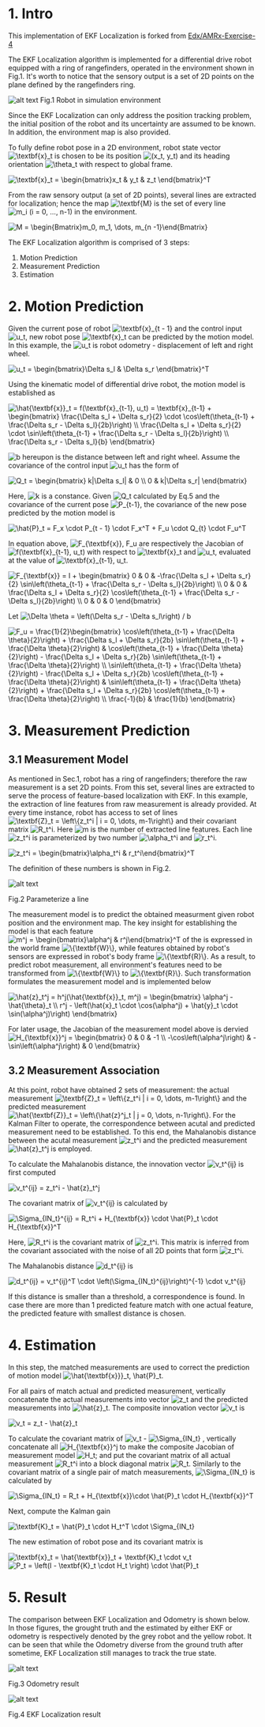[//]: # (Image References)
[bob_env]: ./images/bob_env.png
[line_fitting]: ./images/line_fitting.png
[ekf_local]: ./images/EKF_localization.gif
[just_odometry]: ./images/just_odometry.gif

# 1. Intro
This implementation of EKF Localization is forked from [Edx/AMRx-Exercise-4](https://www.edx.org/course/autonomous-mobile-robots-2)

The EKF Localization algorithm is implemented for a differential drive robot equipped with a ring of rangefinders, operated in the environment shown in Fig.1. It's worth to notice that the sensory output is a set of 2D points on the plane defined by the rangefinders ring.

![alt text][bob_env]
Fig.1 Robot in simulation environment

Since the EKF Localization can only address the position tracking problem, the initial position of the robot and its uncertainty are assumed to be known. In addition, the environment map is also provided.

To fully define robot pose in a 2D environment, robot state vector <img src="https://tex.s2cms.ru/svg/%5Ctextbf%7Bx%7D_t" alt="\textbf{x}_t" /> is chosen to be its position <img src="https://tex.s2cms.ru/svg/(x_t%2C%20y_t)" alt="(x_t, y_t)" /> and its heading orientation <img src="https://tex.s2cms.ru/svg/%5Ctheta_t" alt="\theta_t" /> with respect to global frame.  

<img src="https://tex.s2cms.ru/svg/%5Ctextbf%7Bx%7D_t%20%3D%20%5Cbegin%7Bbmatrix%7Dx_t%20%26%20y_t%20%26%20z_t%20%5Cend%7Bbmatrix%7D%5ET" alt="\textbf{x}_t = \begin{bmatrix}x_t &amp; y_t &amp; z_t \end{bmatrix}^T" /> 

From the raw sensory output (a set of 2D points), several lines are extracted for localization; hence the map <img src="https://tex.s2cms.ru/svg/%5Ctextbf%7BM%7D" alt="\textbf{M}" /> is the set of every line <img src="https://tex.s2cms.ru/svg/m_i%20(i%20%3D%200%2C%20...%2C%20n-1)" alt="m_i (i = 0, ..., n-1)" /> in the environment.  

<img src="https://tex.s2cms.ru/svg/M%20%3D%20%5Cbegin%7BBmatrix%7Dm_0%2C%20m_1%2C%20%5Cdots%2C%20m_%7Bn%20-1%7D%5Cend%7BBmatrix%7D" alt="M = \begin{Bmatrix}m_0, m_1, \dots, m_{n -1}\end{Bmatrix}" />

The EKF Localization algorithm is comprised of 3 steps: 
1. Motion Prediction 
2. Measurement Prediction
3. Estimation

# 2. Motion Prediction
Given the current pose of robot <img src="https://tex.s2cms.ru/svg/%5Ctextbf%7Bx%7D_%7Bt%20-%201%7D" alt="\textbf{x}_{t - 1}" /> and the control input <img src="https://tex.s2cms.ru/svg/u_t" alt="u_t" />, new robot pose <img src="https://tex.s2cms.ru/svg/%5Ctextbf%7Bx%7D_t" alt="\textbf{x}_t" /> can be predicted by the motion model. In this example, the <img src="https://tex.s2cms.ru/svg/u_t" alt="u_t" /> is robot odometry - displacement of left and right wheel.

<img src="https://tex.s2cms.ru/svg/u_t%20%3D%20%5Cbegin%7Bbmatrix%7D%5CDelta%20s_l%20%26%20%5CDelta%20s_r%20%5Cend%7Bbmatrix%7D%5ET" alt="u_t = \begin{bmatrix}\Delta s_l &amp; \Delta s_r \end{bmatrix}^T" /> 

Using the kinematic model of differential drive robot, the motion model is established as

<img src="https://tex.s2cms.ru/svg/%5Chat%7B%5Ctextbf%7Bx%7D%7D_t%20%3D%20f(%5Ctextbf%7Bx%7D_%7Bt-1%7D%2C%20u_t)%20%3D%20%5Ctextbf%7Bx%7D_%7Bt-1%7D%20%2B%20%5Cbegin%7Bbmatrix%7D%20%0A%5Cfrac%7B%5CDelta%20s_l%20%2B%20%5CDelta%20s_r%7D%7B2%7D%20%5Ccdot%20%5Ccos%5Cleft(%5Ctheta_%7Bt-1%7D%20%2B%20%5Cfrac%7B%5CDelta%20s_r%20-%20%5CDelta%20s_l%7D%7B2b%7D%5Cright)%20%5C%5C%0A%5Cfrac%7B%5CDelta%20s_l%20%2B%20%5CDelta%20s_r%7D%7B2%7D%20%5Ccdot%20%5Csin%5Cleft(%5Ctheta_%7Bt-1%7D%20%2B%20%5Cfrac%7B%5CDelta%20s_r%20-%20%5CDelta%20s_l%7D%7B2b%7D%5Cright)%20%5C%5C%0A%5Cfrac%7B%5CDelta%20s_r%20-%20%5CDelta%20s_l%7D%7Bb%7D%20%0A%5Cend%7Bbmatrix%7D" alt="\hat{\textbf{x}}_t = f(\textbf{x}_{t-1}, u_t) = \textbf{x}_{t-1} + \begin{bmatrix} 
\frac{\Delta s_l + \Delta s_r}{2} \cdot \cos\left(\theta_{t-1} + \frac{\Delta s_r - \Delta s_l}{2b}\right) \\
\frac{\Delta s_l + \Delta s_r}{2} \cdot \sin\left(\theta_{t-1} + \frac{\Delta s_r - \Delta s_l}{2b}\right) \\
\frac{\Delta s_r - \Delta s_l}{b} 
\end{bmatrix}" /> 

<img src="https://tex.s2cms.ru/svg/b" alt="b" /> hereupon is the distance between left and right wheel. Assume the covariance of the control input <img src="https://tex.s2cms.ru/svg/u_t" alt="u_t" /> has the form of 

<img src="https://tex.s2cms.ru/svg/Q_t%20%3D%20%5Cbegin%7Bbmatrix%7D%20k%7C%5CDelta%20s_l%7C%20%26%200%20%5C%5C%200%20%26%20k%7C%5CDelta%20s_r%7C%20%5Cend%7Bbmatrix%7D" alt="Q_t = \begin{bmatrix} k|\Delta s_l| &amp; 0 \\ 0 &amp; k|\Delta s_r| \end{bmatrix}" /> 

Here, <img src="https://tex.s2cms.ru/svg/k" alt="k" /> is a constance. Given <img src="https://tex.s2cms.ru/svg/Q_t" alt="Q_t" /> calculated by Eq.5 and the covariance of the current pose <img src="https://tex.s2cms.ru/svg/P_%7Bt-1%7D" alt="P_{t-1}" />, the covariance of the new pose predicted by the motion model is

<img src="https://tex.s2cms.ru/svg/%5Chat%7BP%7D_t%20%3D%20F_x%20%5Ccdot%20P_%7Bt%20-%201%7D%20%5Ccdot%20F_x%5ET%20%2B%20F_u%20%5Ccdot%20Q_%7Bt%7D%20%5Ccdot%20F_u%5ET" alt="\hat{P}_t = F_x \cdot P_{t - 1} \cdot F_x^T + F_u \cdot Q_{t} \cdot F_u^T" /> 

In equation above, <img src="https://tex.s2cms.ru/svg/F_x%2C%20F_u" alt="F_{\textbf{x}}, F_u" /> are respectively the Jacobian of <img src="https://tex.s2cms.ru/svg/f(%5Ctextbf%7Bx%7D_%7Bt-1%7D%2C%20u_t)" alt="f(\textbf{x}_{t-1}, u_t)" /> with respect to <img src="https://tex.s2cms.ru/svg/%5Ctextbf%7Bx%7D_t" alt="\textbf{x}_t" /> and <img src="https://tex.s2cms.ru/svg/u_t" alt="u_t" />, evaluated at the value of <img src="https://tex.s2cms.ru/svg/%5Ctextbf%7Bx%7D_%7Bt-1%7D%2C%20u_t" alt="\textbf{x}_{t-1}, u_t" />.

<img src="https://tex.s2cms.ru/svg/F_x%20%3D%20I%20%2B%20%5Cbegin%7Bbmatrix%7D%0A0%20%26%200%20%26%20-%5Cfrac%7B%5CDelta%20s_l%20%2B%20%5CDelta%20s_r%7D%7B2%7D%20%5Csin%5Cleft(%5Ctheta_%7Bt-1%7D%20%2B%20%5Cfrac%7B%5CDelta%20s_r%20-%20%5CDelta%20s_l%7D%7B2b%7D%5Cright)%20%5C%5C%20%0A0%20%26%200%20%26%20%5Cfrac%7B%5CDelta%20s_l%20%2B%20%5CDelta%20s_r%7D%7B2%7D%20%5Ccos%5Cleft(%5Ctheta_%7Bt-1%7D%20%2B%20%5Cfrac%7B%5CDelta%20s_r%20-%20%5CDelta%20s_l%7D%7B2b%7D%5Cright)%20%5C%5C%0A0%20%26%200%20%26%200%0A%5Cend%7Bbmatrix%7D" alt="F_{\textbf{x}} = I + \begin{bmatrix}
0 &amp; 0 &amp; -\frac{\Delta s_l + \Delta s_r}{2} \sin\left(\theta_{t-1} + \frac{\Delta s_r - \Delta s_l}{2b}\right) \\ 
0 &amp; 0 &amp; \frac{\Delta s_l + \Delta s_r}{2} \cos\left(\theta_{t-1} + \frac{\Delta s_r - \Delta s_l}{2b}\right) \\
0 &amp; 0 &amp; 0
\end{bmatrix}" /> 

Let <img src="https://tex.s2cms.ru/svg/%5CDelta%20%5Ctheta%20%3D%20%5Cleft(%5CDelta%20s_r%20-%20%5CDelta%20s_l%5Cright)%20%2F%20b" alt="\Delta \theta = \left(\Delta s_r - \Delta s_l\right) / b" />

<img src="https://tex.s2cms.ru/svg/F_u%20%3D%20%5Cfrac%7B1%7D%7B2%7D%5Cbegin%7Bbmatrix%7D%0A%5Ccos%5Cleft(%5Ctheta_%7Bt-1%7D%20%2B%20%5Cfrac%7B%5CDelta%20%5Ctheta%7D%7B2%7D%5Cright)%20%2B%20%5Cfrac%7B%5CDelta%20s_l%20%2B%20%5CDelta%20s_r%7D%7B2b%7D%20%5Csin%5Cleft(%5Ctheta_%7Bt-1%7D%20%2B%20%5Cfrac%7B%5CDelta%20%5Ctheta%7D%7B2%7D%5Cright)%20%26%0A%5Ccos%5Cleft(%5Ctheta_%7Bt-1%7D%20%2B%20%5Cfrac%7B%5CDelta%20%5Ctheta%7D%7B2%7D%5Cright)%20-%20%5Cfrac%7B%5CDelta%20s_l%20%2B%20%5CDelta%20s_r%7D%7B2b%7D%20%5Csin%5Cleft(%5Ctheta_%7Bt-1%7D%20%2B%20%5Cfrac%7B%5CDelta%20%5Ctheta%7D%7B2%7D%5Cright)%20%5C%5C%0A%5Csin%5Cleft(%5Ctheta_%7Bt-1%7D%20%2B%20%5Cfrac%7B%5CDelta%20%5Ctheta%7D%7B2%7D%5Cright)%20-%20%5Cfrac%7B%5CDelta%20s_l%20%2B%20%5CDelta%20s_r%7D%7B2b%7D%20%5Ccos%5Cleft(%5Ctheta_%7Bt-1%7D%20%2B%20%5Cfrac%7B%5CDelta%20%5Ctheta%7D%7B2%7D%5Cright)%20%26%20%0A%5Csin%5Cleft(%5Ctheta_%7Bt-1%7D%20%2B%20%5Cfrac%7B%5CDelta%20%5Ctheta%7D%7B2%7D%5Cright)%20%2B%20%5Cfrac%7B%5CDelta%20s_l%20%2B%20%5CDelta%20s_r%7D%7B2b%7D%20%5Ccos%5Cleft(%5Ctheta_%7Bt-1%7D%20%2B%20%5Cfrac%7B%5CDelta%20%5Ctheta%7D%7B2%7D%5Cright)%20%5C%5C%0A%5Cfrac%7B-1%7D%7Bb%7D%20%26%20%5Cfrac%7B1%7D%7Bb%7D%0A%5Cend%7Bbmatrix%7D" alt="F_u = \frac{1}{2}\begin{bmatrix}
\cos\left(\theta_{t-1} + \frac{\Delta \theta}{2}\right) + \frac{\Delta s_l + \Delta s_r}{2b} \sin\left(\theta_{t-1} + \frac{\Delta \theta}{2}\right) &amp;
\cos\left(\theta_{t-1} + \frac{\Delta \theta}{2}\right) - \frac{\Delta s_l + \Delta s_r}{2b} \sin\left(\theta_{t-1} + \frac{\Delta \theta}{2}\right) \\
\sin\left(\theta_{t-1} + \frac{\Delta \theta}{2}\right) - \frac{\Delta s_l + \Delta s_r}{2b} \cos\left(\theta_{t-1} + \frac{\Delta \theta}{2}\right) &amp; 
\sin\left(\theta_{t-1} + \frac{\Delta \theta}{2}\right) + \frac{\Delta s_l + \Delta s_r}{2b} \cos\left(\theta_{t-1} + \frac{\Delta \theta}{2}\right) \\
\frac{-1}{b} &amp; \frac{1}{b}
\end{bmatrix}" />

# 3. Measurement Prediction
## 3.1 Measurement Model
As mentioned in Sec.1, robot has a ring of rangefinders; therefore the raw measurement is a set 2D points. From this set, several lines are extracted to serve the process of feature-based localization with EKF. In this example, the extraction of line features from raw measurement is already provided. At every time instance, robot has access to set of lines <img src="https://tex.s2cms.ru/svg/%5Ctextbf%7BZ%7D_t%20%3D%20%5Cleft%5C%7Bz_t%5Ei%20%7C%20i%20%3D%200%2C%20%5Cdots%2C%20m-1%5Cright%5C%7D" alt="\textbf{Z}_t = \left\{z_t^i | i = 0, \dots, m-1\right\}" /> and their covariant matrix <img src="https://tex.s2cms.ru/svg/R_t%5Ei" alt="R_t^i" />. Here <img src="https://tex.s2cms.ru/svg/m" alt="m" /> is the number of extracted line features. Each line <img src="https://tex.s2cms.ru/svg/z_t%5Ei" alt="z_t^i" /> is parameterized by two number <img src="https://tex.s2cms.ru/svg/%5Calpha_t%5Ei" alt="\alpha_t^i" /> and <img src="https://tex.s2cms.ru/svg/r_t%5Ei" alt="r_t^i" />. 

<img src="https://tex.s2cms.ru/svg/z_t%5Ei%20%3D%20%5Cbegin%7Bbmatrix%7D%5Calpha_t%5Ei%20%26%20r_t%5Ei%5Cend%7Bbmatrix%7D%5ET" alt="z_t^i = \begin{bmatrix}\alpha_t^i &amp; r_t^i\end{bmatrix}^T" />

The definition of these numbers is shown in Fig.2.  

![alt text][line_fitting]

Fig.2 Parameterize a line  

The measurement model is to predict the obtained measurment given robot position and the environment map. The key insight for establishing the model is that each feature <img src="https://tex.s2cms.ru/svg/m%5Ej%20%3D%20%5Cbegin%7Bbmatrix%7D%5Calpha%5Ej%20%26%20r%5Ej%5Cend%7Bbmatrix%7D%5ET" alt="m^j = \begin{bmatrix}\alpha^j &amp; r^j\end{bmatrix}^T" /> of the is expressed in the world frame <img src="https://tex.s2cms.ru/svg/%5C%7B%5Ctextbf%7BW%7D%5C%7D" alt="\{\textbf{W}\}" />, while features obtained by robot's sensors are expressed in robot's body frame <img src="https://tex.s2cms.ru/svg/%5C%7B%5Ctextbf%7BR%7D%5C%7D" alt="\{\textbf{R}\}" />. As a result, to predict robot measurement, all environment's features need to be transformed from <img src="https://tex.s2cms.ru/svg/%5C%7B%5Ctextbf%7BW%7D%5C%7D" alt="\{\textbf{W}\}" /> to <img src="https://tex.s2cms.ru/svg/%5C%7B%5Ctextbf%7BR%7D%5C%7D" alt="\{\textbf{R}\}" />. Such transformation formulates the measurement model and is implemented below

<img src="https://tex.s2cms.ru/svg/%5Chat%7Bz%7D_t%5Ej%20%3D%20h%5Ej(%5Chat%7B%5Ctextbf%7Bx%7D%7D_t%2C%20m%5Ej)%20%3D%20%5Cbegin%7Bbmatrix%7D%0A%5Calpha%5Ej%20-%20%5Chat%7B%5Ctheta%7D_t%20%5C%5C%0Ar%5Ej%20-%20%5Cleft(%5Chat%7Bx%7D_t%20%5Ccdot%20%5Ccos(%5Calpha%5Ej)%20%2B%20%5Chat%7By%7D_t%20%5Ccdot%20%5Csin(%5Calpha%5Ej)%5Cright)%0A%5Cend%7Bbmatrix%7D" alt="\hat{z}_t^j = h^j(\hat{\textbf{x}}_t, m^j) = \begin{bmatrix}
\alpha^j - \hat{\theta}_t \\
r^j - \left(\hat{x}_t \cdot \cos(\alpha^j) + \hat{y}_t \cdot \sin(\alpha^j)\right)
\end{bmatrix}" />

For later usage, the Jacobian of the measurement model above is dervied
<img src="https://tex.s2cms.ru/svg/H_%7B%5Ctextbf%7Bx%7D%7D%20%3D%20%5Cbegin%7Bbmatrix%7D%0A0%20%26%200%20%26%20-1%20%5C%5C%0A-%5Ccos%5Cleft(%5Calpha%5Ej%5Cright)%20%26%20-%5Csin%5Cleft(%5Calpha%5Ej%5Cright)%20%26%200%0A%5Cend%7Bbmatrix%7D" alt="H_{\textbf{x}}^j = \begin{bmatrix}
0 &amp; 0 &amp; -1 \\
-\cos\left(\alpha^j\right) &amp; -\sin\left(\alpha^j\right) &amp; 0
\end{bmatrix}" />

## 3.2 Measurement Association
At this point, robot have obtained 2 sets of measurement: the actual measurement <img src="https://tex.s2cms.ru/svg/%5Ctextbf%7BZ%7D_t%20%3D%20%5Cleft%5C%7Bz_t%5Ei%20%7C%20i%20%3D%200%2C%20%5Cdots%2C%20m-1%5Cright%5C%7D" alt="\textbf{Z}_t = \left\{z_t^i | i = 0, \dots, m-1\right\}" /> and the predicted measurement <img src="https://tex.s2cms.ru/svg/%5Chat%7B%5Ctextbf%7BZ%7D%7D_t%20%3D%20%5Cleft%5C%7B%5Chat%7Bz%7D%5Ej_t%20%7C%20j%20%3D%200%2C%20%5Cdots%2C%20n-1%5Cright%5C%7D" alt="\hat{\textbf{Z}}_t = \left\{\hat{z}^j_t | j = 0, \dots, n-1\right\}" />. For the Kalman Filter to operate, the correspondence between acutal and predicted measurement need to be established. To this end, the Mahalanobis distance between the acutal measurement <img src="https://tex.s2cms.ru/svg/z_t%5Ei" alt="z_t^i" /> and the predicted measurement <img src="https://tex.s2cms.ru/svg/%5Chat%7Bz%7D_t%5Ej" alt="\hat{z}_t^j" /> is employed. 

To calculate the Mahalanobis distance, the innovation vector <img src="https://tex.s2cms.ru/svg/v_t%5E%7Bij%7D" alt="v_t^{ij}" /> is first computed

<img src="https://tex.s2cms.ru/svg/v_t%5E%7Bij%7D%20%3D%20z_t%5Ei%20-%20%5Chat%7Bz%7D_t%5Ej" alt="v_t^{ij} = z_t^i - \hat{z}_t^j" />

The covariant matrix of <img src="https://tex.s2cms.ru/svg/v_t%5E%7Bij%7D" alt="v_t^{ij}" /> is calculated by   

<img src="https://tex.s2cms.ru/svg/%5CSigma_%7BIN_t%7D%5E%7Bij%7D%20%3D%20R_t%5Ei%20%2B%20H_%7B%5Ctextbf%7Bx%7D%7D%20%5Ccdot%20%5Chat%7BP%7D_t%20%5Ccdot%20H_%7B%5Ctextbf%7Bx%7D%7D%5ET%20" alt="\Sigma_{IN_t}^{ij} = R_t^i + H_{\textbf{x}} \cdot \hat{P}_t \cdot H_{\textbf{x}}^T " />

Here, <img src="https://tex.s2cms.ru/svg/R_t%5Ei" alt="R_t^i" /> is the covariant matrix of <img src="https://tex.s2cms.ru/svg/z_t%5Ei" alt="z_t^i" />. This matrix is inferred from the covariant associated with the noise of all 2D points that form <img src="https://tex.s2cms.ru/svg/z_t%5Ei" alt="z_t^i" />.

The Mahalanobis distance <img src="https://tex.s2cms.ru/svg/d_t%5E%7Bij%7D" alt="d_t^{ij}" /> is 

<img src="https://tex.s2cms.ru/svg/d_t%5E%7Bij%7D%20%3D%20v_t%5E%7Bij%7D%5ET%20%5Ccdot%20%5Cleft(%5CSigma_%7BIN_t%7D%5E%7Bij%7D%5Cright)%5E%7B-1%7D%20%5Ccdot%20v_t%5E%7Bij%7D" alt="d_t^{ij} = v_t^{ij}^T \cdot \left(\Sigma_{IN_t}^{ij}\right)^{-1} \cdot v_t^{ij}" />

If this distance is smaller than a threshold, a correspondence is found. In case there are more than 1 predicted feature match with one actual feature, the predicted feature with smallest distance is chosen.

# 4. Estimation
In this step, the matched measurements are used to correct the prediction of motion model <img src="https://tex.s2cms.ru/svg/%5Chat%7B%5Ctextbf%7Bx%7D%7D%7D_t%2C%20%5Chat%7BP%7D_t" alt="\hat{\textbf{x}}}_t, \hat{P}_t" />. 

For all pairs of match actual and predicted measurement, vertically concatenate the actual measurements into vector <img src="https://tex.s2cms.ru/svg/z_t" alt="z_t" /> and the predicted measurements into <img src="https://tex.s2cms.ru/svg/%5Chat%7Bz%7D_t" alt="\hat{z}_t" />. The composite innovation vector <img src="https://tex.s2cms.ru/svg/v_t" alt="v_t" /> is

<img src="https://tex.s2cms.ru/svg/v_t%20%3D%20z_t%20-%20%5Chat%7Bz%7D_t" alt="v_t = z_t - \hat{z}_t" />

To calculate the covariant matrix of <img src="https://tex.s2cms.ru/svg/v_t" alt="v_t" /> - <img src="https://tex.s2cms.ru/svg/%5CSigma_%7BIN_t%7D" alt="\Sigma_{IN_t}" /> , vertically concatenate all <img src="https://tex.s2cms.ru/svg/H_%7B%5Ctextbf%7Bx%7D%7D%5Ej" alt="H_{\textbf{x}}^j" /> to make the composite Jacobian of measurement model <img src="https://tex.s2cms.ru/svg/H_t" alt="H_t" />; and put the covariant matrix of all actual measurement <img src="https://tex.s2cms.ru/svg/R_t%5Ei" alt="R_t^i" /> into a block diagonal matrix <img src="https://tex.s2cms.ru/svg/R_t" alt="R_t" />. Similarly to the covariant matrix of a single pair of match measurements, <img src="https://tex.s2cms.ru/svg/%5CSigma_%7BIN_t%7D" alt="\Sigma_{IN_t}" /> is calculated by 

<img src="https://tex.s2cms.ru/svg/%5CSigma_%7BIN_t%7D%20%3D%20R_t%20%2B%20H_%7B%5Ctextbf%7Bx%7D%7D%5Ccdot%20%5Chat%7BP%7D_t%20%5Ccdot%20H_%7B%5Ctextbf%7Bx%7D%7D%5ET" alt="\Sigma_{IN_t} = R_t + H_{\textbf{x}}\cdot \hat{P}_t \cdot H_{\textbf{x}}^T" />

Next, compute the Kalman gain

<img src="https://tex.s2cms.ru/svg/%5Ctextbf%7BK%7D_t%20%3D%20%5Chat%7BP%7D_t%20%5Ccdot%20H_t%5ET%20%5Ccdot%20%5CSigma_%7BIN_t%7D" alt="\textbf{K}_t = \hat{P}_t \cdot H_t^T \cdot \Sigma_{IN_t}" />

The new estimation of robot pose and its covariant matrix is 

<img src="https://tex.s2cms.ru/svg/%20%5Ctextbf%7Bx%7D_t%20%3D%20%5Chat%7B%5Ctextbf%7Bx%7D%7D_t%20%2B%20%5Ctextbf%7BK%7D_t%20%5Ccdot%20v_t%20" alt=" \textbf{x}_t = \hat{\textbf{x}}_t + \textbf{K}_t \cdot v_t " />

<img src="https://tex.s2cms.ru/svg/%20P_t%20%3D%20%5Cleft(I%20-%20%5Ctextbf%7BK%7D_t%20%5Ccdot%20H_t%20%5Cright)%20%5Ccdot%20%5Chat%7BP%7D_t%20" alt=" P_t = \left(I - \textbf{K}_t \cdot H_t \right) \cdot \hat{P}_t " />

# 5. Result
The comparison between EKF Localization and Odometry is shown below. In those figures, the grought truth and the estimated by either EKF or odometry is respectively denoted by the grey robot and the yellow robot. It can be seen that while the Odometry diverse from the ground truth after sometime, EKF Localization still manages to track the true state.

![alt text][just_odometry]

Fig.3 Odometry result 

![alt text][ekf_local]

Fig.4 EKF Localization result
